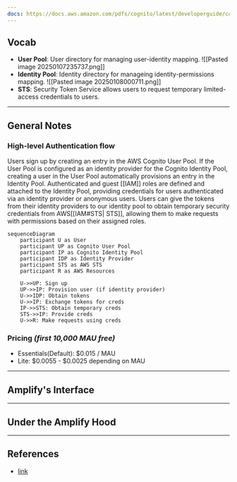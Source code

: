 ```yaml
---
docs: https://docs.aws.amazon.com/pdfs/cognito/latest/developerguide/cognito-dg.pdf#cognito-user-pools
---
```

## Vocab
- **User Pool**: User directory for managing user-identity mapping.
![[Pasted image 20250107235737.png]]
- **Identity Pool**: Identity directory for manageing identity-permissions mapping.
![[Pasted image 20250108000711.png]]
- **STS**: Security Token Service allows users to request temporary limited-access credentials to users.

---
## General Notes

### High-level Authentication flow

Users sign up by creating an entry in the AWS Cognito User Pool. If the User Pool is configured as an identity provider for the Cognito Identity Pool, creating a user in the User Pool automatically provisions an entry in the Identity Pool. Authenticated and guest [[IAM]] roles are defined and attached to the Identity Pool, providing credentials for users authenticated via an identity provider or anonymous users. Users can give the tokens from their identity providers to our identity pool to obtain temporary security credentials from AWS[[IAM#STS| STS]], allowing them to make requests with permissions based on their assigned roles.
```mermaid
sequenceDiagram
    participant U as User
    participant UP as Cognito User Pool
    participant IP as Cognito Identity Pool
    participant IDP as Identity Provider
    participant STS as AWS STS
    participant R as AWS Resources

    U->>UP: Sign up
    UP->>IP: Provision user (if identity provider)
    U->>IDP: Obtain tokens
    U->>IP: Exchange tokens for creds
    IP->>STS: Obtain temporary creds
    STS->>IP: Provide creds
    U->>R: Make requests using creds
```

### Pricing *(first 10,000 MAU free)*
- Essentials(Default): $0.015 / MAU
- Lite: $0.0055 - $0.0025 depending on MAU

---
## Amplify's Interface

---
## Under the Amplify Hood

---
## References
- [link](https://www.google.com)